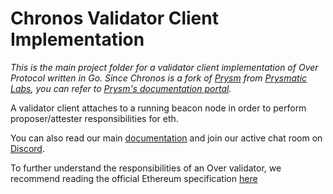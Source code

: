 # Chronos Validator Client Implementation

_This is the main project folder for a validator client implementation of Over Protocol written in Go. Since Chronos is a fork of [Prysm](https://github.com/prysmaticlabs/prysm) from [Prysmatic Labs](https://prysmaticlabs.com), you can refer to [Prysm's documentation portal](https://docs.prylabs.network)._

 A validator client attaches to a running beacon node in order to perform proposer/attester responsibilities for eth.

You can also read our main [documentation](https://docs.over.network/) and join our active chat room on [Discord](https://discord.com/invite/overprotocol).

To further understand the responsibilities of an Over validator, we recommend reading the official Ethereum specification [here](https://github.com/ethereum/consensus-specs/blob/master/specs/phase0/validator.md)
